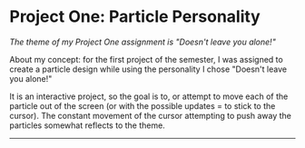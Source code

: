 # Project One: Particle Personality

*The theme of my Project One assignment is "Doesn't leave you alone!"*

About my concept: for the first project of the semester, I was assigned
to create a particle design while using the personality I chose "Doesn't leave you alone!"

It is an interactive project, so the goal is to, or attempt to move each of the particle
out of the screen (or with the possible updates = to stick to the cursor). The constant
movement of the cursor attempting to push away the particles somewhat reflects to the theme. 

___